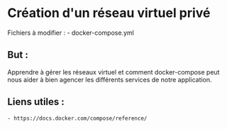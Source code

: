 # Création d'un réseau virtuel privé

Fichiers à modifier :
    - docker-compose.yml

## But :
Apprendre à gérer les réseaux virtuel et comment docker-compose peut nous aider à bien agencer les différents services de notre application.

## Liens utiles :
    - https://docs.docker.com/compose/reference/
